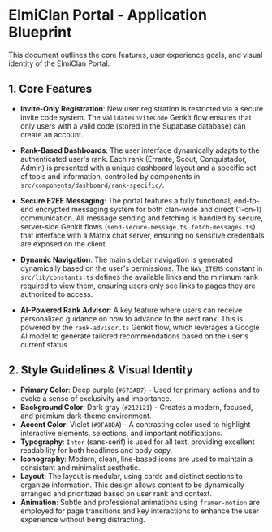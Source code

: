 # ElmiClan Portal - Application Blueprint

This document outlines the core features, user experience goals, and visual identity of the ElmiClan Portal.

## 1. Core Features

- **Invite-Only Registration**: New user registration is restricted via a secure invite code system. The `validateInviteCode` Genkit flow ensures that only users with a valid code (stored in the Supabase database) can create an account.

- **Rank-Based Dashboards**: The user interface dynamically adapts to the authenticated user's rank. Each rank (Errante, Scout, Conquistador, Admin) is presented with a unique dashboard layout and a specific set of tools and information, controlled by components in `src/components/dashboard/rank-specific/`.

- **Secure E2EE Messaging**: The portal features a fully functional, end-to-end encrypted messaging system for both clan-wide and direct (1-on-1) communication. All message sending and fetching is handled by secure, server-side Genkit flows (`send-secure-message.ts`, `fetch-messages.ts`) that interface with a Matrix chat server, ensuring no sensitive credentials are exposed on the client.

- **Dynamic Navigation**: The main sidebar navigation is generated dynamically based on the user's permissions. The `NAV_ITEMS` constant in `src/lib/constants.ts` defines the available links and the minimum rank required to view them, ensuring users only see links to pages they are authorized to access.

- **AI-Powered Rank Advisor**: A key feature where users can receive personalized guidance on how to advance to the next rank. This is powered by the `rank-advisor.ts` Genkit flow, which leverages a Google AI model to generate tailored recommendations based on the user's current status.

## 2. Style Guidelines & Visual Identity

- **Primary Color**: Deep purple (`#673AB7`) - Used for primary actions and to evoke a sense of exclusivity and importance.
- **Background Color**: Dark gray (`#212121`) - Creates a modern, focused, and premium dark-theme environment.
- **Accent Color**: Violet (`#9FA8DA`) - A contrasting color used to highlight interactive elements, selections, and important notifications.
- **Typography**: `Inter` (sans-serif) is used for all text, providing excellent readability for both headlines and body copy.
- **Iconography**: Modern, clean, line-based icons are used to maintain a consistent and minimalist aesthetic.
- **Layout**: The layout is modular, using cards and distinct sections to organize information. This design allows content to be dynamically arranged and prioritized based on user rank and context.
- **Animation**: Subtle and professional animations using `framer-motion` are employed for page transitions and key interactions to enhance the user experience without being distracting.
